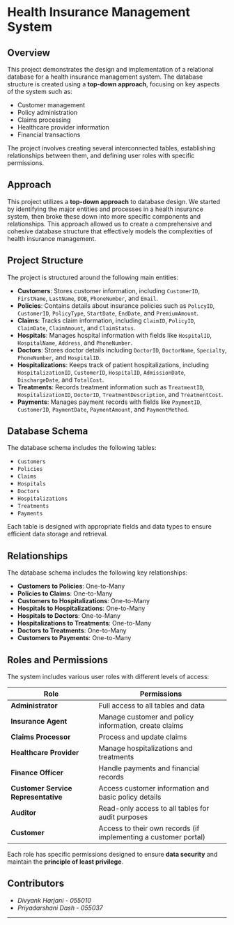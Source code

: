 # Health Insurance Management System

## Overview
This project demonstrates the design and implementation of a relational database for a health insurance management system. The database structure is created using a **top-down approach**, focusing on key aspects of the system such as:
- Customer management
- Policy administration
- Claims processing
- Healthcare provider information
- Financial transactions  

The project involves creating several interconnected tables, establishing relationships between them, and defining user roles with specific permissions.

## Approach
This project utilizes a **top-down approach** to database design. We started by identifying the major entities and processes in a health insurance system, then broke these down into more specific components and relationships. This approach allowed us to create a comprehensive and cohesive database structure that effectively models the complexities of health insurance management.

## Project Structure
The project is structured around the following main entities:

- **Customers**: Stores customer information, including `CustomerID`, `FirstName`, `LastName`, `DOB`, `PhoneNumber`, and `Email`.
- **Policies**: Contains details about insurance policies such as `PolicyID`, `CustomerID`, `PolicyType`, `StartDate`, `EndDate`, and `PremiumAmount`.
- **Claims**: Tracks claim information, including `ClaimID`, `PolicyID`, `ClaimDate`, `ClaimAmount`, and `ClaimStatus`.
- **Hospitals**: Manages hospital information with fields like `HospitalID`, `HospitalName`, `Address`, and `PhoneNumber`.
- **Doctors**: Stores doctor details including `DoctorID`, `DoctorName`, `Specialty`, `PhoneNumber`, and `HospitalID`.
- **Hospitalizations**: Keeps track of patient hospitalizations, including `HospitalizationID`, `CustomerID`, `HospitalID`, `AdmissionDate`, `DischargeDate`, and `TotalCost`.
- **Treatments**: Records treatment information such as `TreatmentID`, `HospitalizationID`, `DoctorID`, `TreatmentDescription`, and `TreatmentCost`.
- **Payments**: Manages payment records with fields like `PaymentID`, `CustomerID`, `PaymentDate`, `PaymentAmount`, and `PaymentMethod`.

## Database Schema
The database schema includes the following tables:

- `Customers`
- `Policies`
- `Claims`
- `Hospitals`
- `Doctors`
- `Hospitalizations`
- `Treatments`
- `Payments`

Each table is designed with appropriate fields and data types to ensure efficient data storage and retrieval.

## Relationships
The database schema includes the following key relationships:

- **Customers to Policies**: One-to-Many
- **Policies to Claims**: One-to-Many
- **Customers to Hospitalizations**: One-to-Many
- **Hospitals to Hospitalizations**: One-to-Many
- **Hospitals to Doctors**: One-to-Many
- **Hospitalizations to Treatments**: One-to-Many
- **Doctors to Treatments**: One-to-Many
- **Customers to Payments**: One-to-Many

## Roles and Permissions
The system includes various user roles with different levels of access:

| Role | Permissions |
|------|------------|
| **Administrator** | Full access to all tables and data |
| **Insurance Agent** | Manage customer and policy information, create claims |
| **Claims Processor** | Process and update claims |
| **Healthcare Provider** | Manage hospitalizations and treatments |
| **Finance Officer** | Handle payments and financial records |
| **Customer Service Representative** | Access customer information and basic policy details |
| **Auditor** | Read-only access to all tables for audit purposes |
| **Customer** | Access to their own records (if implementing a customer portal) |

Each role has specific permissions designed to ensure **data security** and maintain the **principle of least privilege**.

## Contributors
- *Divyank Harjani - 055010*  
- *Priyadarshani Dash - 055037*  

---
